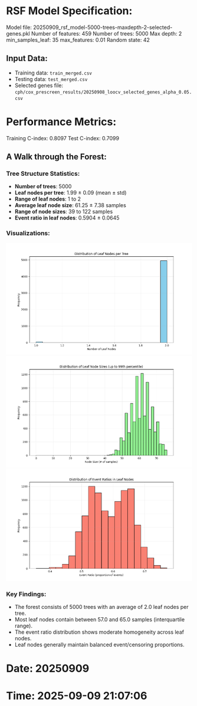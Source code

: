 # RSF Model Specification:
Model file: 20250909_rsf_model-5000-trees-maxdepth-2-selected-genes.pkl
Number of features: 459
Number of trees: 5000
Max depth: 2
min_samples_leaf: 35
max_features: 0.01
Random state: 42

## Input Data:
- Training data: `train_merged.csv`
- Testing data: `test_merged.csv`
- Selected genes file: `cph/cox_prescreen_results/20250908_loocv_selected_genes_alpha_0.05.csv`

# Performance Metrics:
Training C-index: 0.8097
Test C-index: 0.7099

## A Walk through the Forest:

### Tree Structure Statistics:
- **Number of trees**: 5000
- **Leaf nodes per tree**: 1.99 ± 0.09 (mean ± std)
- **Range of leaf nodes**: 1 to 2
- **Average leaf node size**: 61.25 ± 7.38 samples
- **Range of node sizes**: 39 to 122 samples
- **Event ratio in leaf nodes**: 0.5904 ± 0.0645

### Visualizations:
![Distribution of Leaf Nodes per Tree](20250909_leaf_nodes_distribution.png)
![Distribution of Leaf Node Sizes](20250909_node_sizes_distribution.png)
![Distribution of Event Ratios in Leaf Nodes](20250909_event_ratios_distribution.png)

### Key Findings:
- The forest consists of 5000 trees with an average of 2.0 leaf nodes per tree.
- Most leaf nodes contain between 57.0 and 65.0 samples (interquartile range).
- The event ratio distribution shows moderate homogeneity across leaf nodes.
- Leaf nodes generally maintain balanced event/censoring proportions.
    
# Date: 20250909
# Time: 2025-09-09 21:07:06
